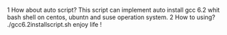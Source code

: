 1 How about auto script?
    This script can implement auto install gcc 6.2 whit bash shell on centos, ubuntn and suse operation system. 
2 How to using?
    ./gcc6.2installscript.sh
enjoy life !
